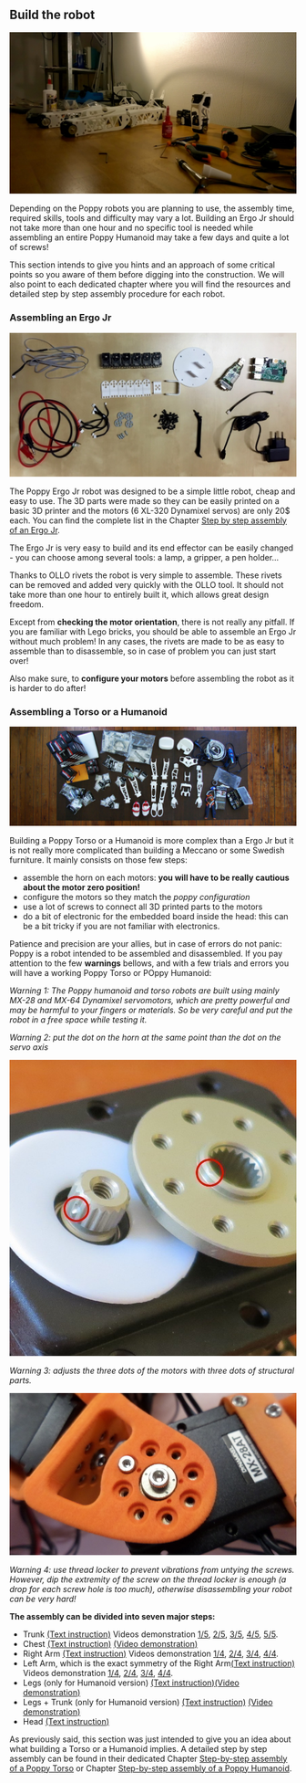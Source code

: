 ## Build the robot

![Poppy Assembly](../img/assembly_pretty.jpg)


Depending on the Poppy robots you are planning to use, the assembly time, required skills, tools and difficulty may vary a lot. Building an Ergo Jr should not take more than one hour and no specific tool is needed while assembling an entire Poppy Humanoid may take a few days and quite a lot of screws!

This section intends to give you hints and an approach of some critical points so you aware of them before digging into the construction. We will also point to each dedicated chapter where you will find the resources and detailed step by step assembly procedure for each robot.


### Assembling an Ergo Jr

![Poppy Ergo Jr BOM](../img/ergo-jr/bom.jpg)
<!-- TODO: refaire une belle photo avec la vraie BOM -->


The Poppy Ergo Jr robot was designed to be a simple little robot, cheap and easy to use. The 3D parts were made so they can be easily printed on a basic 3D printer and the motors (6 XL-320 Dynamixel servos) are only 20$ each. You can find the complete list in the Chapter [Step by step assembly of an Ergo Jr](#TODO).

The Ergo Jr is very easy to build and its end effector can be easily changed - you can choose among several tools: a lamp, a gripper, a pen holder...

<!-- TODO: image des differents outils -->

Thanks to OLLO rivets the robot is very simple to assemble. These rivets can be removed and added very quickly with the OLLO tool. It should not take more than one hour to entirely built it, which allows great design freedom.

<!-- TODO: image des rivets et du tool en action -->

Except from **checking the motor orientation**, there is not really any pitfall. If you are familiar with Lego bricks, you should be able to assemble an Ergo Jr without much problem! In any cases, the rivets are made to be as easy to assemble than to disassemble, so in case of problem you can just start over!

Also make sure, to **configure your motors** before assembling the robot as it is harder to do after!


### Assembling a Torso or a Humanoid

![Poppy Humanoid BOM](../img/humanoid/bom.jpg)


Building a Poppy Torso or a Humanoid is more complex than a Ergo Jr but it is not really more complicated than building a Meccano or some Swedish furniture. It mainly consists on those few steps:


<!-- TODO: add links of the advanced doc -->
* assemble the horn on each motors: **you will have to be really cautious about the motor zero position!**
* configure the motors so they match the *poppy configuration*
* use a lot of screws to connect all 3D printed parts to the motors
* do a bit of electronic for the embedded board inside the head: this can be a bit tricky if you are not familiar with electronics.


Patience and precision are your allies, but in case of errors do not panic: Poppy is a robot intended to be assembled and disassembled. If you pay attention to the few **warnings** bellows, and with a few trials and errors you will have a working Poppy Torso or  POppy Humanoid:

*Warning 1: The Poppy humanoid and torso robots are built using mainly MX-28 and MX-64 Dynamixel servomotors, which are pretty powerful and may be harmful to your fingers or materials.
So be very careful and put the robot in a free space while testing it.*

*Warning 2: put the dot on the horn at the same point than the dot on the servo axis*

![](../img/humanoid/zero.JPG)

*Warning 3: adjusts the three dots of the motors with three dots of structural parts.*

![](../img/humanoid/three_dots.jpg)

*Warning 4: use thread locker to prevent vibrations from untying the screws. However, dip the extremity of the screw on the thread locker is enough (a drop for each screw hole is too much), otherwise disassembling your robot can be very hard!*

<!-- TODO: Add directly the youtube playlist of poppy torso and humanoid-->

**The assembly can be divided into seven major steps:**

* Trunk [(Text instruction)](https://github.com/poppy-project/Poppy-multiarticulated-torso/blob/master/doc/fr/5_DoFs_humanoid_spine.md) Videos demonstration [1/5](https://www.youtube.com/watch?v=83lrhXVNHYE), [2/5](https://www.youtube.com/watch?v=9oNGV9ggHaE), [3/5](https://www.youtube.com/watch?v=LXktU4MTITE), [4/5](https://www.youtube.com/watch?v=qwrgV6tKTO8), [5/5]().
* Chest [(Text instruction)](https://github.com/poppy-project/Poppy-multiarticulated-torso/blob/master/doc/fr/subassembly/chest_assembly_instructions.md) [(Video demonstration)](http://youtu.be/qwrgV6tKTO8)
* Right Arm [(Text instruction)](https://github.com/poppy-project/Poppy-basic-arms/blob/master/doc/right_arm_assembly_instructions.md) Videos demonstration [1/4](https://www.youtube.com/watch?v=SUlM_mE3plc), [2/4](https://www.youtube.com/watch?v=cYhGwD6r6NQ), [3/4](https://www.youtube.com/watch?v=BdQcOAwZbMY), [4/4](https://www.youtube.com/watch?v=Oe5v21sTst8).
* Left Arm, which is the exact symmetry of the Right Arm[(Text instruction)](https://github.com/poppy-project/Poppy-basic-arms/blob/master/doc/left_arm_assembly_instructions.md) Videos demonstration [1/4](https://www.youtube.com/watch?v=5FsPgEt4cfA), [2/4](https://www.youtube.com/watch?v=MIjfAXShLJ4), [3/4](https://www.youtube.com/watch?v=qCF_8-M5k1o), [4/4](https://www.youtube.com/watch?v=Oe5v21sTst8).
* Legs (only for Humanoid version) [(Text instruction)](https://github.com/poppy-project/Poppy-lightweight-biped-legs/blob/master/doc/legs_assembly_instructions.md)[(Video demonstration)](http://youtu.be/Am1XBYv134Y)
* Legs + Trunk (only for Humanoid version) [(Text instruction)](https://github.com/poppy-project/poppy-humanoid/blob/master/hardware/doc/Poppy_Humanoid_assembly_instructions.md#3--legstorso-asembly) [(Video demonstration)](http://youtu.be/5i0xVlrJc-8)
* Head [(Text instruction)](https://github.com/poppy-project/poppy-docs/blob/master/poppy-humanoid/assembly_doc/head_assembly.md)

As previously said, this section was just intended to give you an idea about what building a Torso or a Humanoid implies. A detailed step by step assembly can be found in their dedicated Chapter [Step-by-step assembly of a Poppy Torso](#TODO) or Chapter [Step-by-step assembly of a Poppy Humanoid](#TODO). 

